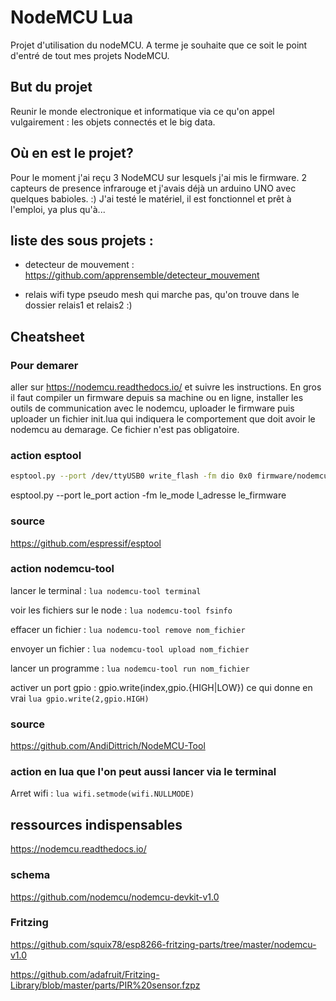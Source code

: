 # NodeMCU Lua

Projet d'utilisation du nodeMCU. A terme je souhaite que ce soit le point d'entré de tout mes projets NodeMCU.

## But du projet

Reunir le monde electronique et informatique via ce qu'on appel vulgairement : les objets connectés et le big data.

## Où en est le projet?

Pour le moment j'ai reçu 3 NodeMCU sur lesquels j'ai mis le firmware. 2 capteurs de presence infrarouge et j'avais déjà un arduino UNO avec quelques babioles. :)
J'ai testé le matériel, il est fonctionnel et prêt à l'emploi, ya plus qu'à...

## liste des sous projets :

* detecteur de mouvement : https://github.com/apprensemble/detecteur_mouvement

* relais wifi type pseudo mesh qui marche pas, qu'on trouve dans le dossier relais1 et relais2 :)

## Cheatsheet

### Pour demarer

aller sur https://nodemcu.readthedocs.io/ et suivre les instructions. En gros il faut compiler un firmware depuis sa machine ou en ligne, installer les outils de communication avec le nodemcu, uploader le firmware puis uploader un fichier init.lua qui indiquera le comportement que doit avoir le nodemcu au demarage. Ce fichier n'est pas obligatoire.

### action esptool

````sh
esptool.py --port /dev/ttyUSB0 write_flash -fm dio 0x0 firmware/nodemcu-firmware/bin/nodemcu_integer_1.5.4.1-final_20170708-1522.bin
````

  esptool.py --port le_port action -fm le_mode l_adresse le_firmware

### source

https://github.com/espressif/esptool

### action nodemcu-tool

lancer le terminal : ```lua nodemcu-tool terminal```

voir les fichiers sur le node : ```lua nodemcu-tool fsinfo```

effacer un fichier : ```lua nodemcu-tool remove nom_fichier```

envoyer un fichier : ```lua nodemcu-tool upload nom_fichier```

lancer un programme : ```lua nodemcu-tool run nom_fichier```

activer un port gpio : gpio.write(index,gpio.{HIGH|LOW}) ce qui donne en vrai ```lua gpio.write(2,gpio.HIGH)```

### source

https://github.com/AndiDittrich/NodeMCU-Tool

### action en lua que l'on peut aussi lancer via le terminal

Arret wifi : ```lua wifi.setmode(wifi.NULLMODE)```

## ressources indispensables

https://nodemcu.readthedocs.io/

### schema 

https://github.com/nodemcu/nodemcu-devkit-v1.0

### Fritzing

https://github.com/squix78/esp8266-fritzing-parts/tree/master/nodemcu-v1.0

https://github.com/adafruit/Fritzing-Library/blob/master/parts/PIR%20sensor.fzpz
